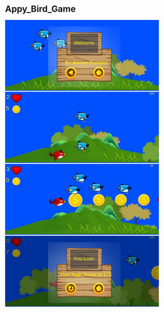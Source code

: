 # Appy_Bird_Game

<img src="ss/1 (2).jpeg" alt="Appy_game">
<img src="ss/2 (3).jpeg" alt="Appy_game">
<img src="ss/3 (2).jpeg" alt="Appy_game">
<img src="ss/4 (2).jpeg" alt="Appy_game">
